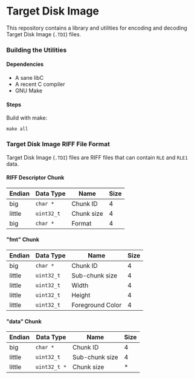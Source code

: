 # Target Disk Image

This repository contains a library and utilities for encoding and decoding
Target Disk Image (`.TDI`) files.

### Building the Utilities

#### Dependencies
- A sane libC
- A recent C compiler
- GNU Make

#### Steps
Build with make:
```
make all
```

### Target Disk Image RIFF File Format

Target Disk Image (`.TDI`) files are RIFF files that can contain `RLE` and
`RLE1` data.

#### RIFF Descriptor Chunk

|Endian|  Data Type  |     Name       |Size|
|------|-------------|----------------|----|
| big  |  `char *`   |    Chunk ID    | 4  |
|little|  `uint32_t` |   Chunk size   | 4  |
| big  |  `char *`   |     Format     | 4  |

#### "fmt" Chunk

|Endian|  Data Type  |     Name       |Size|
|------|-------------|----------------|----|
| big  |  `char *`   |    Chunk ID    | 4  |
|little|  `uint32_t` | Sub-chunk size | 4  |
|little|  `uint32_t` |     Width      | 4  |
|little|  `uint32_t` |     Height     | 4  |
|little|  `uint32_t` |Foreground Color| 4  |

#### "data" Chunk

|Endian|  Data Type  |     Name       |Size|
|------|-------------|----------------|----|
| big  |  `char *`   |    Chunk ID    | 4  |
|little|  `uint32_t` | Sub-chunk size | 4  |
|little| `uint32_t *`|   Chunk size   | *  |

